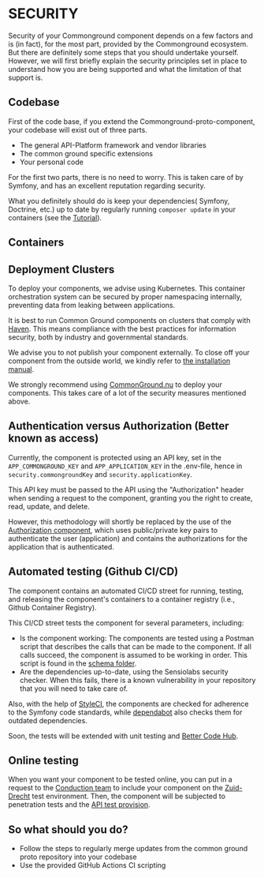 # SECURITY

Security of your Commonground component depends on a few factors and is (in fact), for the most part, provided by the Commonground ecosystem. But there are definitely some steps that you should undertake yourself. However, we will first briefly explain the security principles set in place to understand how you are being supported and what the limitation of that support is.

## Codebase
First of the code base, if you extend the Commonground-proto-component, your codebase will exist out of three parts.
- The general API-Platform framework and vendor libraries
- The common ground specific extensions
- Your personal code

For the first two parts, there is no need to worry. This is taken care of by Symfony, and has an excellent reputation regarding security.
   
What you definitely should do is keep your dependencies( Symfony, Doctrine, etc.) up to date by regularly running ``composer update`` in your containers (see the [Tutorial](TUTORIAL.md#keeping-up-to-date-with-your-dependencies)).

## Containers


## Deployment Clusters
To deploy your components, we advise using Kubernetes. This container orchestration system can be secured by proper namespacing internally, preventing data from leaking between applications. 

It is best to run Common Ground components on clusters that comply with [Haven](https://haven.commonground.nu). This means compliance with the best practices for information security, both by industry and governmental standards.

We advise you to not publish your component externally. To close off your component from the outside world, we kindly refer to [the installation manual](INSTALLATION.md).

We strongly recommend using [CommonGround.nu](https://commonground.nu) to deploy your components. This takes care of a lot of the security measures mentioned above.

## Authentication versus Authorization (Better known as access) 
Currently, the component is protected using an API key, set in the ``APP_COMMONGROUND_KEY`` and ``APP_APPLICATION_KEY`` in the .env-file, hence in ``security.commongroundKey`` and ``security.applicationKey``.

This API key must be passed to the API using the "Authorization" header when sending a request to the component, granting you the right to create, read, update, and delete.

However, this methodology will shortly be replaced by the use of the [Authorization component](https://github.com/ConductionNL/Authorization-component), which uses public/private key pairs to authenticate the user (application) and contains the authorizations for the application that is authenticated. 

## Automated testing (Github CI/CD)
The component contains an automated CI/CD street for running, testing, and releasing the component's containers to a container registry (i.e., Github Container Registry).

This CI/CD street tests the component for several parameters, including:

- Is the component working: The components are tested using a Postman script that describes the calls that can be made to the component. If all calls succeed, the component is assumed to be working in order. This script is found in the [schema folder](api/public/schema).
- Are the dependencies up-to-date, using the Sensiolabs security checker. When this fails, there is a known vulnerability in your repository that you will need to take care of.

Also, with the help of [StyleCI](https://styleci.io), the components are checked for adherence to the Symfony code standards, while [dependabot](https://dependabot.com) also checks them for outdated dependencies.

Soon, the tests will be extended with unit testing and [Better Code Hub](https://bettercodehub.com/repositories).

## Online testing
When you want your component to be tested online, you can put in a request to the [Conduction team](https://conduction.nl) to include your component on the [Zuid-Drecht](https://zuid-drecht.nl) test environment. Then, the component will be subjected to penetration tests and the [API test provision](https://api-test.nl).

## So what should you do?
-   Follow the steps to regularly merge updates from the common ground proto repository into your codebase
-   Use the provided GitHub Actions CI scripting

